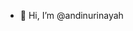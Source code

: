 - 👋 Hi, I’m @andinurinayah


<!---
andinurinayah/andinurinayah is a ✨ special ✨ repository because its `README.md` (this file) appears on your GitHub profile.
You can click the Preview link to take a look at your changes.
--->

